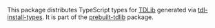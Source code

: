 This package distributes TypeScript types for [TDLib][] generated via
[tdl-install-types][]. It is part of the [prebuilt-tdlib][] package.

[TDLib]: https://github.com/tdlib/td
[tdl-install-types]: http://npmjs.com/package/tdl-install-types
[prebuilt-tdlib]: https://npmjs.com/package/prebuilt-tdlib
